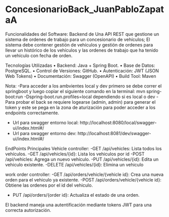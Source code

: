 # ConcesionarioBack_JuanPabloZapataA

Funcionalidades del Software: 
Backend de Una API REST que gestione un sistema de ordenes de trabajo para un concesionario de vehículos; El sistema debe contener gestión de vehículos y gestión de ordenes para llevar un histórico de los vehículos y las ordenes de trabajo que ha tenido un vehículo con fecha de orden.

Tecnologías Utilizadas
•	Backend: Java + Spring Boot.
•	Base de Datos: PostgreSQL.
•	Control de Versiones: GitHub.
•   Autenticación: JWT (JSON Web Tokens)
•   Documentación: Swagger (OpenAPI)
•   Build Tool: Maven

Nota: 
-Para acceder a los ambvientes local y dev primero se debe correr el springboot y luego copiar el siguiente comando en la terminal: mvn spring-boot:run -Dspring-boot.run.profiles=local  dependiendo si es local o dev
-Para probar el back se requiere logearse (admin, admin) para generar el token y este se pega en la zona de aturización para poder acceder a los endpoints correctamente.
- Url para swagger entorno local: http://localhost:8080/local/swagger-ui/index.html#/
- Url para swagger entorno dev: http://localhost:8081/dev/swagger-ui/index.html#/

EndPoints Principales 
Vehicle controller: 
-GET /api/vehicles: Lista todos los vehículos.
-GET /api/vehicles/{id}: Lista los vehiculos por id
-POST /api/vehicles: Agrega un nuevo vehículo.
-PUT /api/vehicles/{id}: Edita un vehiculo existente.
-DELETE /api/vehicles/{id}: Elimina un vehiculo 

work order controller:
-GET /api/orders/vehicle/{vehicle id}: Crea una nueva orden para el vehiculo ya existente.
-POST /api/orders/vehicle/{vehicle id}: Obtiene las ordenes por el id del vehiculo.
- PUT /api/orders/{order id}: Actualiza el estado de una orden.


El backend maneja una autentificación mediante tokens JWT  para una correcta autorización.

